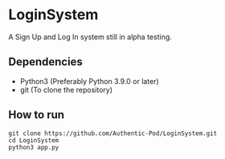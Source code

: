 # LoginSystem
A Sign Up and Log In system still in alpha testing.

## Dependencies

- Python3 (Preferably Python 3.9.0 or later)
- git (To clone the repository)

## How to run

```
git clone https://github.com/Authentic-Pod/LoginSystem.git
cd LoginSystem
python3 app.py
```

